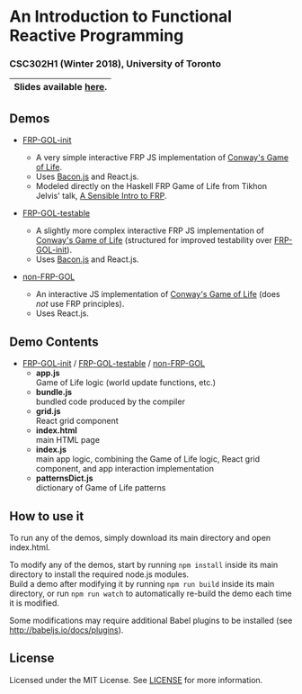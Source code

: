 # An Introduction to Functional Reactive Programming
### CSC302H1 (Winter 2018), University of Toronto

| Slides available [here](https://docs.google.com/presentation/d/e/2PACX-1vQ06TaoEe3o9Xu7FluNigjqaKwXreoPj4xYgZ-ZCAw4cXlMSPpEqAH0re11eP2_uzw7N_hpEZ33gWsG/pub?start=false&loop=false&delayms=3000). |
| ------------- |


## Demos
- [FRP-GOL-init](FRP-GOL-init)
  - A very simple interactive FRP JS implementation of [Conway's Game of Life](https://en.wikipedia.org/wiki/Conway's_Game_of_Life).
  - Uses [Bacon.js](https://github.com/baconjs/bacon.js) and React.js.
  - Modeled directly on the Haskell FRP Game of Life from Tikhon Jelvis' talk, [A Sensible Intro to FRP](https://begriffs.com/posts/2016-07-27-tikhon-on-frp.html).
  
- [FRP-GOL-testable](FRP-GOL-testable)
  - A slightly more complex interactive FRP JS implementation of [Conway's Game of Life](https://en.wikipedia.org/wiki/Conway's_Game_of_Life) (structured for improved testability over [FRP-GOL-init](FRP-GOL-init)).
  - Uses [Bacon.js](https://github.com/baconjs/bacon.js) and React.js.

- [non-FRP-GOL](non-FRP-GOL)
  - An interactive JS implementation of [Conway's Game of Life](https://en.wikipedia.org/wiki/Conway's_Game_of_Life) (does *not* use FRP principles).
  - Uses React.js.

## Demo Contents
- [FRP-GOL-init](FRP-GOL-init) / [FRP-GOL-testable](FRP-GOL-testable) / [non-FRP-GOL](non-FRP-GOL)
  - **app.js**  
  Game of Life logic (world update functions, etc.)
  - **bundle.js**  
  bundled code produced by the compiler
  - **grid.js**  
  React grid component
  - **index.html**  
  main HTML page
  - **index.js**  
  main app logic, combining the Game of Life logic, React grid component, and app interaction implementation
  - **patternsDict.js**  
  dictionary of Game of Life patterns

## How to use it
To run any of the demos, simply download its main directory and open index.html.

To modify any of the demos, start by running `npm install` inside its main directory to install the required node.js modules.  
Build a demo after modifying it by running `npm run build` inside its main directory, or run `npm run watch` to automatically re-build the demo each time it is modified.

Some modifications may require additional Babel plugins to be installed (see http://babeljs.io/docs/plugins).

## License
Licensed under the MIT License. See [LICENSE](LICENSE) for more information.

